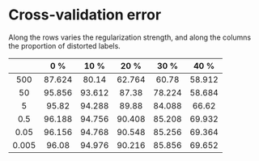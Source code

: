 Cross-validation error
======================

Along the rows varies the regularization strength, and along the columns the proportion of distorted
labels.

|                         | 0 %    | 10 %   | 20 %   | 30 %   | 40 %   |
|:-----------------------:|:------:|:------:|:------:|:------:|:------:|
|                 500     | 87.624 | 80.14  | 62.764 | 60.78  | 58.912 |
|                  50     | 95.856 | 93.612 | 87.38  | 78.224 | 58.684 |
|                   5     | 95.82  | 94.288 | 89.88  | 84.088 | 66.62  |
|                   0.5   | 96.188 | 94.756 | 90.408 | 85.208 | 69.932 |
|                   0.05  | 96.156 | 94.768 | 90.548 | 85.256 | 69.364 |
|                   0.005 | 96.08  | 94.976 | 90.216 | 85.856 | 69.652 |
